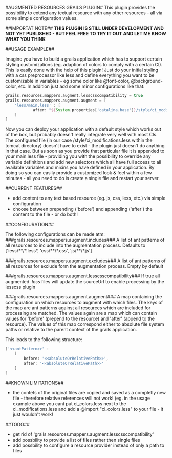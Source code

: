 #AUGMENTED RESOURCES GRAILS PLUGIN#
This plugin provides the possibility to extend any textual resource with any other resources - all via some simple configuration values.

##IMPORTAT NOTE##
**THIS PLUGIN IS STILL UNDER DEVELOPMENT AND NOT YET PUBLISHED - BUT FEEL FREE TO TRY IT OUT AND LET ME KNOW WHAT YOU THINK**

##USAGE EXAMPLE##

Imagine you have to build a grails application which has to support certain styling customizations (eg. adaption of colors to comply with a certain CI).
This is easily done with the help of this plugin! Just do your initial styling with a css preprocessor like less and define everything you want to be customizable in variables - eg some color like @font-color, @background-color, etc.
In addition just add some minor configurations like that:

```groovy
grails.resources.mappers.augment.lesscsscompatibility = true
grails.resources.mappers.augment.augment = [
	'less/main.less' : [
			after: "${System.properties['catalina.base']}/style/ci_modifications.less"
	]
]
```

Now you can deploy your application with a default style which works out of the box, but probably doesn't really integrate very well with most CIs.
The configured file (in our case /style/ci_modifications.less within the tomcat directory) doesn't have to exist - the plugin just doesn't do anything in that case.
But as soon as you provide that particular file it is appended to your main.less file - providing you with the possibility to override any variable definitions and add new selectors which all have full access to all available variables and mixins you have defined in your application.
By doing so you can easily provide a customized look & feel within a few minutes - all you need to do is create a single file and restart your server.

##CURRENT FEATURES##

* add content to any text based resource (eg. js, css, less, etc.) via simple configuration
* choose between prepending ('before') and appending ('after') the content to the file - or do both!

##CONFIGURATION##

The following configurations can be made atm:
###grails.resources.mappers.augment.includes###
A list of ant patterns of all resources to include into the augmentation process. Defaults to ['less/\*\*/\*.less*, 'css/\*\*/\*.css', 'js/\*\*/\*.js']

###grails.resources.mappers.augment.excludes###
A list of ant patterns of all resources for exclude form the augmentation process. Empty by default

###grails.resources.mappers.augment.lesscsscompatibility###
If true all augmented *.less* files will update the sourceUrl to enable processing by the lesscss plugin

###grails.resources.mappers.augment.augment###
A map containing the configuration on which resources to augment with which files.
The keys of the map are ant patterns against all resources which are included for processing are matched.
The values again are a map which can contain values for 'before' (prepend to the resource) and 'after' (append to the resource).
The values of this map correspond either to absolute file system paths or relative to the parent context of the grails application.

This leads to the following structure:

```groovy
['<<antPattern>>' :
    [
        before: '<<absoluteOrRelativePath>>',
        after: '<<absoluteOrRelativePath>>'
    ]
]
```

##KNOWN LIMITATIONS##

* the contets of the original files are copied and saved as a completly new file - therefore relative references will not work! (eg. in the usage example above you cant put ci_colors.less next to the ci_modifications.less and add a @import "ci_colors.less" to your file - it just wouldn't work!

##TODO##

* get rid of 'grails.resources.mappers.augment.lesscsscompatibility'
* add possbility to provide a list of files rather then single files
* add possbility to configure a resource provider instead of only a path to files
